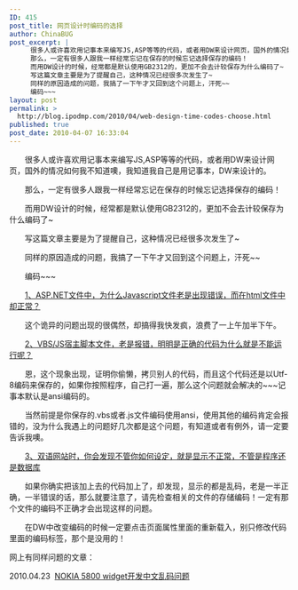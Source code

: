 ```yaml
---
ID: 415
post_title: 网页设计时编码的选择
author: ChinaBUG
post_excerpt: |
  　　很多人或许喜欢用记事本来编写JS,ASP等等的代码，或者用DW来设计网页，国外的情况如何我不知道噢，我知道我自己是用记事本，DW来设计的。
  　　那么，一定有很多人跟我一样经常忘记在保存的时候忘记选择保存的编码！
  　　而用DW设计的时候，经常都是默认使用GB2312的，更加不会去计较保存为什么编码了~
  　　写这篇文章主要是为了提醒自己，这种情况已经很多次发生了~
  　　同样的原因造成的问题，我搞了一下午才又回到这个问题上，汗死~~
  　　编码~~~
layout: post
permalink: >
  http://blog.ipodmp.com/2010/04/web-design-time-codes-choose.html
published: true
post_date: 2010-04-07 16:33:04
---
```

　　很多人或许喜欢用记事本来编写JS,ASP等等的代码，或者用DW来设计网页，国外的情况如何我不知道噢，我知道我自己是用记事本，DW来设计的。

　　那么，一定有很多人跟我一样经常忘记在保存的时候忘记选择保存的编码！

　　而用DW设计的时候，经常都是默认使用GB2312的，更加不会去计较保存为什么编码了~

　　写这篇文章主要是为了提醒自己，这种情况已经很多次发生了~

　　同样的原因造成的问题，我搞了一下午才又回到这个问题上，汗死~~

　　编码~~~

　　<span style="text-decoration: underline;">1、ASP.NET文件中，为什么Javascript文件老是出现错误，而在html文件中却正常？</span>

　　这个诡异的问题出现的很偶然，却搞得我快发疯，浪费了一上午加半下午。

　　<span style="text-decoration: underline;">2、VBS/JS宿主脚本文件，老是报错，明明是正确的代码为什么就是不能运行呢？</span>

　　恩，这个现象出现，证明你偷懒，拷贝别人的代码，而且这个代码还是以Utf-8编码来保存的，如果你按照程序，自己打一遍，那么这个问题就会解决的~~~记事本默认是ansi编码的。

　　当然前提是你保存的.vbs或者.js文件编码使用ansi，使用其他的编码肯定会报错的，没为什么我遇上的问题好几次都是这个问题，有知道或者有例外，请一定要告诉我噢。

　　<span style="text-decoration: underline;">3、双语网站时，你会发现不管你如何设定，就是显示不正常，不管是程序还是数据库</span>

　　如果你确实把该加上去的代码加上了，却发现，显示的都是乱码，老是一半正确，一半错误的话，那么就要注意了，请先检查相关的文件的存储编码！一定有那个文件的编码不正确才会出现这样的问题。

　　在DW中改变编码的时候一定要点击页面属性里面的重新载入，别只修改代码里面的编码标签，那个是没用的！

网上有同样问题的文章：

2010.04.23  <a href="http://hi.baidu.com/dovebo/blog/item/479b03fabeb37c9b58ee9077.html" target="_blank">NOKIA 5800 widget开发中文乱码问题</a>